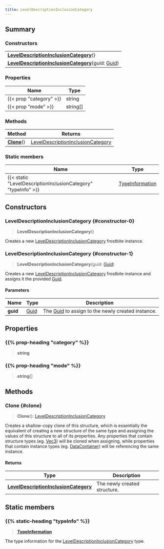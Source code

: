 ```yaml
---
title: LevelDescriptionInclusionCategory
---
```


## Summary

### Constructors

|  |
| --- |
| **[LevelDescriptionInclusionCategory](#constructor-0)**() |
| **[LevelDescriptionInclusionCategory](#constructor-1)**(guid: [Guid](/vext/ref/shared/type/guid)) |

### Properties

| Name | Type |
| ---- | ---- |
| {{< prop "category" >}} | string |
| {{< prop "mode" >}} | string[] |

### Methods

| Method | Returns |
| ------ | ------- |
| **[Clone](#clone)**() | [LevelDescriptionInclusionCategory](/vext/ref/fb/leveldescriptioninclusioncategory) |

### Static members

| Name | Type |
| ---- | ---- |
| {{< static "LevelDescriptionInclusionCategory" "typeInfo" >}} | [TypeInformation](/vext/ref/shared/type/typeinformation) |

## Constructors

### LevelDescriptionInclusionCategory {#constructor-0}

> **LevelDescriptionInclusionCategory**()

Creates a new [LevelDescriptionInclusionCategory](/vext/ref/fb/leveldescriptioninclusioncategory) frostbite instance.

### LevelDescriptionInclusionCategory {#constructor-1}

> **LevelDescriptionInclusionCategory**(guid: [Guid](/vext/ref/shared/type/guid))

Creates a new [LevelDescriptionInclusionCategory](/vext/ref/fb/leveldescriptioninclusioncategory) frostbite instance and assigns it the provided [Guid](/vext/ref/shared/type/guid).

#### Parameters

| Name | Type | Description |
| ---- | ---- | ----------- |
| **guid** | [Guid](/vext/ref/shared/type/guid) | The [Guid](/vext/ref/shared/type/guid) to assign to the newly created instance. |

## Properties

### {{% prop-heading "category" %}}

> **string**

### {{% prop-heading "mode" %}}

> **string**[]

## Methods

### Clone {#clone}

> **Clone**(): [LevelDescriptionInclusionCategory](/vext/ref/fb/leveldescriptioninclusioncategory)

Creates a shallow-copy clone of this structure, which is essentially the equivalent of creating a new structure of the same type and assigning the values of this structure to all of its properties. Any properties that contain structure types (eg. [Vec3](/vext/ref/shared/type/vec3)) will be cloned when assigning, while properties that contain instance types (eg. [DataContainer](/vext/ref/shared/type/datacontainer)) will be referencing the same instance.

#### Returns

| Type | Description |
| ---- | ----------- |
| **[LevelDescriptionInclusionCategory](/vext/ref/fb/leveldescriptioninclusioncategory)** | The newly created structure. |

## Static members

### {{% static-heading "typeInfo" %}}

> **[TypeInformation](/vext/ref/shared/type/typeinformation)**

The type information for the [LevelDescriptionInclusionCategory](/vext/ref/fb/leveldescriptioninclusioncategory) type.

